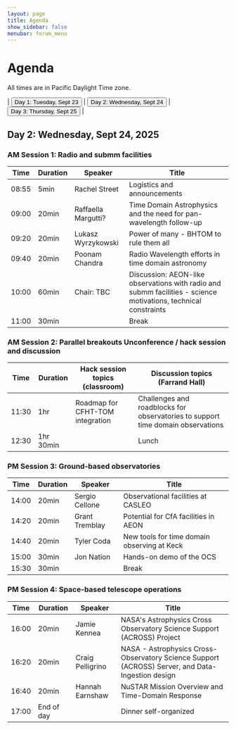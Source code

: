 ```yaml
---
layout: page
title: Agenda
show_sidebar: false
menubar: forum_menu
---
```


# Agenda
All times are in Pacific Daylight Time zone.  

| <a href="/observatories_forum/agenda/"><button type="button">Day 1: Tuesday, Sept 23</button></a> | <a href="/observatories_forum/agenda2/"><button type="button">Day 2: Wednesday, Sept 24</button></a> | <a href="/observatories_forum/agenda3/"><button type="button">Day 3: Thursday, Sept 25</button></a> |

## Day 2: Wednesday, Sept 24, 2025
### AM Session 1: Radio and submm facilities

| Time  | Duration | Speaker | Title                                                                  |
|-------| -------- | ------- |------------------------------------------------------------------------|
| 08:55	| 5min	| Rachel Street	| Logistics and announcements				|	
| 09:00	| 20min	| Raffaella Margutti?	| Time Domain Astrophysics and the need for pan-wavelength follow-up				|
| 09:20	| 20min	| Lukasz Wyrzykowski	| Power of many - BHTOM to rule them all	|	
| 09:40	| 20min	| Poonam Chandra	| Radio Wavelength efforts in time domain astronomy			|		
| 10:00	| 60min	| Chair: TBC	| Discussion: AEON-like observations with radio and submm facilities - science motivations, technical constraints			|
| 11:00	| 30min	|   | Break					|

### AM Session 2: Parallel breakouts Unconference / hack session and discussion				

| Time  | Duration | Hack session topics (classroom) | Discussion topics (Farrand Hall)	                                                                  |
|-------| -------- | ------- |------------------------------------------------------------------------|
| 11:30	| 1hr 		| Roadmap for CFHT-TOM integration	| Challenges and roadblocks for observatories to support time domain observations	|
| 12:30	| 1hr 30min	|      | Lunch		|

### PM Session 3: Ground-based observatories					

| Time  | Duration | Speaker | Title                                                                  |
|-------| -------- | ------- |------------------------------------------------------------------------|
| 14:00	| 20min	| Sergio Cellone	| Observational facilities at CASLEO		|			
| 14:20	| 20min	| Grant Tremblay	| Potential for CfA facilities in AEON		|
| 14:40	| 20min	| Tyler Coda	    | New tools for time domain observing at Keck		|
| 15:00	| 30min	| Jon Nation	    | Hands-on demo of the OCS			|		
| 15:30	| 30min	|   | Break						|

### PM Session 4: Space-based telescope operations							

| Time  | Duration | Speaker | Title                                                                  |
|-------| -------- | ------- |------------------------------------------------------------------------|
| 16:00	| 20min	| Jamie Kennea	| NASA's Astrophysics Cross Observatory Science Support (ACROSS) Project 		|			
| 16:20	| 20min	| Craig Pelligrino	| NASA - Astrophysics Cross-Observatory Science Support (ACROSS) Server, and Data-Ingestion design	|			
| 16:40	| 20min	| Hannah Earnshaw	| NuSTAR Mission Overview and Time-Domain Response			|		
| 17:00	 | End of day  |   | Dinner self-organized			|	